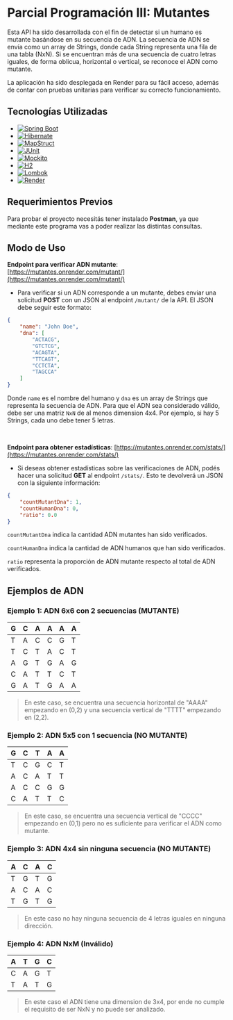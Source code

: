  
# Parcial Programación III: Mutantes

Esta API ha sido desarrollada con el fin de detectar si un humano es mutante basándose en su secuencia de ADN. La secuencia de ADN se envía como un array de Strings, donde cada String representa una fila de una tabla (NxN). Si se encuentran más de una secuencia de cuatro letras iguales, de forma oblicua, horizontal o vertical, se reconoce el ADN como mutante. 

La aplicación ha sido desplegada en Render para su fácil acceso, además de contar con pruebas unitarias para verificar su correcto funcionamiento.

## Tecnologías Utilizadas

* [![Spring Boot](https://img.shields.io/badge/Spring_Boot-6DB33F?style=flat&logo=spring&logoColor=white)](https://spring.io/projects/spring-boot)
* [![Hibernate](https://img.shields.io/badge/Hibernate-59666C?style=flat&logo=hibernate&logoColor=white)](https://hibernate.org/)
* [![MapStruct](https://img.shields.io/badge/MapStruct-000000?style=flat&logo=mapstruct&logoColor=orange)](https://mapstruct.org/)
* [![JUnit](https://img.shields.io/badge/JUnit-25A162?style=flat&logo=junit5&logoColor=white)](https://junit.org/junit5/)
* [![Mockito](https://img.shields.io/badge/Mockito-00A3E0?style=flat&logo=mockito&logoColor=white)](https://site.mockito.org/)
* [![H2](https://img.shields.io/badge/H2_Database-000000?style=flat&logo=h2&logoColor=white)](https://www.h2database.com/html/main.html)
* [![Lombok](https://img.shields.io/badge/Lombok-3F4B3E?style=flat&logo=lombok&logoColor=white)](https://projectlombok.org/)
* [![Render](https://img.shields.io/badge/Render-4D4D4D?style=flat&logo=render&logoColor=white)](https://render.com/)

## Requerimientos Previos

Para probar el proyecto necesitás tener instalado **Postman**, ya que mediante este programa vas a poder realizar las distintas consultas.


## Modo de Uso


**Endpoint para verificar ADN mutante**: [https://mutantes.onrender.com/mutant/](https://mutantes.onrender.com/mutant/)
* Para verificar si un ADN corresponde a un mutante, debes enviar una solicitud **POST** con un JSON al endpoint `/mutant/` de la API. El JSON debe seguir este formato:

```json
{
    "name": "John Doe",
    "dna": [
        "ACTACG",
        "GTCTCG",
        "ACAGTA",
        "TTCAGT",
        "CCTCTA",
        "TAGCCA"
    ]
}
```
Donde `name` es el nombre del humano y `dna` es un array de Strings que representa la secuencia de ADN. Para que el ADN sea considerado válido, debe ser una matriz `NxN` de al menos dimension 4x4. Por ejemplo, si hay 5 Strings, cada uno debe tener 5 letras.

&nbsp;

**Endpoint para obtener estadísticas**: [https://mutantes.onrender.com/stats/](https://mutantes.onrender.com/stats/)
  
* Si deseas obtener estadísticas sobre las verificaciones de ADN, podés hacer una solicitud **GET** al endpoint `/stats/`. Esto te devolverá un JSON con la siguiente información:

```json
{
    "countMutantDna": 1,
    "countHumanDna": 0,
    "ratio": 0.0
}
```
`countMutantDna` indica la cantidad ADN mutantes han sido verificados.

`countHumanDna` indica la cantidad de ADN humanos que han sido verificados.

`ratio` representa la proporción de ADN mutante respecto al total de ADN verificados.

## Ejemplos de ADN

### Ejemplo 1: ADN 6x6 con 2 secuencias (MUTANTE)

| G | C | A | A | A | A |
|---|---|---|---|---|---|
| T | A | C | C | G | T |
| T | C | T | A | C | T |
| A | G | T | G | A | G |
| C | A | T | T | C | T |
| G | A | T | G | A | A |


> En este caso, se encuentra una secuencia horizontal de "AAAA" empezando en (0,2) y una secuencia vertical de "TTTT" empezando en (2,2).

### Ejemplo 2: ADN 5x5 con 1 secuencia (NO MUTANTE)

| G | C | T | A | A |
|---|---|---|---|---|
| T | C | G | C | T |
| A | C | A | T | T |
| A | C | C | G | G |
| C | A | T | T | C |


> En este caso, se encuentra una secuencia vertical de "CCCC" empezando en (0,1) pero no es suficiente para verificar el ADN como mutante.

### Ejemplo 3: ADN 4x4 sin ninguna secuencia (NO MUTANTE)

| A | C | A | C |
|---|---|---|---|
| T | G | T | G |
| A | C | A | C |
| T | G | T | G |


> En este caso no hay ninguna secuencia de 4 letras iguales en ninguna dirección.

### Ejemplo 4: ADN NxM (Inválido)

| A | T | G | C |
|---|---|---|---|
| C | A | G | T |
| T | A | T | G |


> En este caso el ADN tiene una dimension de 3x4, por ende no cumple el requisito de ser NxN y no puede ser analizado.
